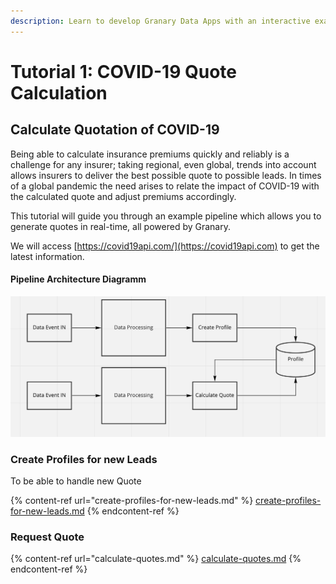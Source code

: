 ```yaml
---
description: Learn to develop Granary Data Apps with an interactive example
---
```


# Tutorial 1: COVID-19 Quote Calculation

## Calculate Quotation of COVID-19

Being able to calculate insurance premiums quickly and reliably is a challenge for any insurer; taking regional, even global, trends into account allows insurers to deliver the best possible quote to possible leads. In times of a global pandemic the need arises to relate the impact of COVID-19 with the calculated quote and adjust premiums accordingly.

This tutorial will guide you through an example pipeline which allows you to generate quotes in real-time, all powered by Granary.

We will access [https://covid19api.com/](https://covid19api.com) to get the latest information.

#### Pipeline Architecture Diagramm

![](../../../.gitbook/assets/covid-19-quote-design.png)

### Create Profiles for new Leads

To be able to handle new Quote

{% content-ref url="create-profiles-for-new-leads.md" %}
[create-profiles-for-new-leads.md](create-profiles-for-new-leads.md)
{% endcontent-ref %}

### Request Quote

{% content-ref url="calculate-quotes.md" %}
[calculate-quotes.md](calculate-quotes.md)
{% endcontent-ref %}
